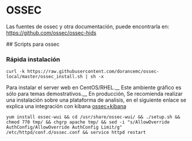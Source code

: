 # OSSEC

Las fuentes de ossec y otra documentación, puede encontrarla en:
https://github.com/ossec/ossec-hids

## Scripts para ossec

### Rápida instalación 

```
curl -k https://raw.githubusercontent.com/dorancemc/ossec-local/master/ossec_install.sh | sh -x
```

Para instalar el server web en CentOS/RHEL.__
Este ambiente gráfico es sólo para temas demostrativos.__ 
En producción, Se recomienda realizar una instalación sobre una plataforma de analisis, en el siguiente enlace se explica una integración con kibana [ossec+kibana](http://vichargrave.com/create-an-ossec-log-management-console-with-kibana-4/)
```
yum install ossec-wui && cd /usr/share/ossec-wui/ && ./setup.sh && chmod 770 tmp/ && chgrp apache tmp/ && sed -i "s/AllowOverride AuthConfig/AllowOverride AuthConfig Limit/g" /etc/httpd/conf.d/ossec.conf && service httpd restart
```


